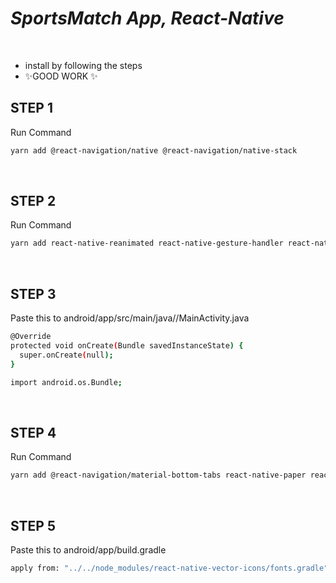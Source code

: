 # _SportsMatch App,  React-Native_

<br/>

- install by following the steps
- ✨GOOD WORK ✨

## STEP 1

Run Command

```sh
yarn add @react-navigation/native @react-navigation/native-stack
```

<br/>

## STEP 2

Run Command

```sh
yarn add react-native-reanimated react-native-gesture-handler react-native-screens react-native-safe-area-context @react-native-community/masked-view
```

<br/>

## STEP 3
 Paste this to android/app/src/main/java/<your package name>/MainActivity.java
 
```sh
@Override
protected void onCreate(Bundle savedInstanceState) {
  super.onCreate(null);
}
```

```sh
import android.os.Bundle;
```

<br/>

## STEP 4

Run Command
 
```sh
yarn add @react-navigation/material-bottom-tabs react-native-paper react-native-vector-icons
```

<br/>

## STEP 5
Paste this to android/app/build.gradle
 
```sh
apply from: "../../node_modules/react-native-vector-icons/fonts.gradle"
```

<br/>
